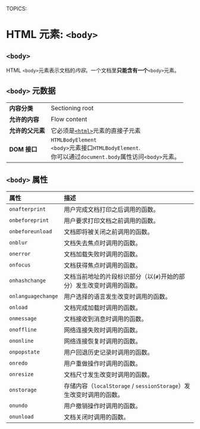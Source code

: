 TOPICS: <body>

# HTML 元素: `<body>`

## `<body>`

HTML `<body>`元素表示文档的*内容*。一个文档里**只能含有一个**`<body>`元素。

## `<body>` 元数据

|  |  |
| :--- | :--- |
| **内容分类** | Sectioning root |
| **允许的内容** | Flow content |
| **允许的父元素** | 它必须是[`<html>`](/zh-hans/webfrontend/<html>/)元素的直接子元素 |
| **DOM 接口** | `HTMLBodyElement`<br>`<body>`元素接口`HTMLBodyElement`.<br>你可以通过`document.body`属性访问`<body>`元素。|

## `<body>` 属性

| 属性 | 描述 |
| :--- | :--- |
| `onafterprint` | 用户完成文档打印之后调用的函数。 |
| `onbeforeprint` | 用户要求打印文档之前调用的函数。 |
| `onbeforeunload` | 文档即将被关闭之前调用的函数。 |
| `onblur` | 文档失去焦点时调用的函数。 |
| `onerror` | 文档加载失败时调用的函数。 |
| `onfocus` | 文档获得焦点时调用的函数。 |
| `onhashchange` | 文档当前地址的片段标识部分（以(`#`)开始的部分）发生改变时调用的函数。 |
| `onlanguagechange` | 用户选择的语言发生改变时调用的函数。 |
| `onload` | 文档完成加载时调用的函数。 |
| `onmessage` | 文档接收到消息时调用的函数。 |
| `onoffline` | 网络连接失败时调用的函数。 |
| `ononline` | 网络连接恢复时调用的函数。 |
| `onpopstate` | 用户回退历史记录时调用的函数。 |
| `onredo` | 用户重做操作时调用的函数。 |
| `onresize` | 文档尺寸发生改变时调用的函数。 |
| `onstorage` | 存储内容（`localStorage` / `sessionStorage`）发生改变时调用的函数。 |
| `onundo` | 用户撤销操作时调用的函数。 |
| `onunload` | 文档关闭时调用的函数。 |

